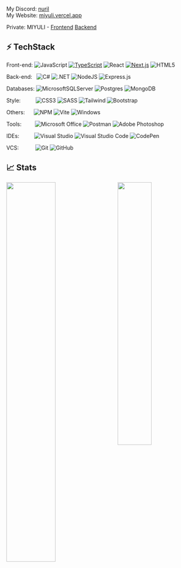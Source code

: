 My Discord: <a href="https://discord.gg/dQJNqcY">nuril</a>  
My Website: <a href="https://miyuli.vercel.app">miyuli.vercel.app</a>

Private: MIYULI - [Frontend](https://github.com/l-Nuril-l/miyuli) [Backend](https://github.com/l-Nuril-l/Miyuli_Backend)

## ⚡ TechStack

Front-end: 
![JavaScript](https://img.shields.io/badge/javascript-%23323330.svg?style=for-the-badge&logo=javascript&logoColor=%23F7DF1E)
[![TypeScript](https://img.shields.io/badge/TypeScript-3178C6?style=for-the-badge&logo=typescript&logoColor=fff)](#)
![React](https://img.shields.io/badge/react-%2320232a.svg?style=for-the-badge&logo=react&logoColor=%2361DAFB)
[![Next.js](https://img.shields.io/badge/Next.js-black?style=for-the-badge&logo=next.js&logoColor=white)](#)
![HTML5](https://img.shields.io/badge/html5-%23E34F26.svg?style=for-the-badge&logo=html5&logoColor=white)

Back-end:  
![C#](https://img.shields.io/badge/C%23-239120?style=for-the-badge&logo=c-sharp&logoColor=white)
![.NET](https://img.shields.io/badge/.NET-5C2D91?style=for-the-badge&logo=.net&logoColor=white)
![NodeJS](https://img.shields.io/badge/node.js-6DA55F?style=for-the-badge&logo=node.js&logoColor=white)
![Express.js](https://img.shields.io/badge/express.js-%23404d59.svg?style=for-the-badge&logo=express&logoColor=%2361DAFB)

Databases: 
![MicrosoftSQLServer](https://img.shields.io/badge/Microsoft_SQL_Server-CC2927?style=for-the-badge&logo=microsoft-sql-server&logoColor=white)
![Postgres](https://img.shields.io/badge/Postgres-%23316192.svg?style=for-the-badge&logo=postgresql&logoColor=white)
![MongoDB](https://img.shields.io/badge/MongoDB-%234ea94b.svg?style=for-the-badge&logo=mongodb&logoColor=white)

Style:         
![CSS3](https://img.shields.io/badge/css3-%231572B6.svg?style=for-the-badge&logo=css3&logoColor=white)
![SASS](https://img.shields.io/badge/Sass-CC6699?style=for-the-badge&logo=sass&logoColor=white)
![Tailwind](https://img.shields.io/badge/Tailwind_CSS-38B2AC?style=for-the-badge&logo=tailwind-css&logoColor=white)
![Bootstrap](https://img.shields.io/badge/bootstrap-%23563D7C.svg?style=for-the-badge&logo=bootstrap&logoColor=white)

Others:     
![NPM](https://img.shields.io/badge/NPM-%23000000.svg?style=for-the-badge&logo=npm&logoColor=white)
![Vite](https://img.shields.io/badge/vite-%23646CFF.svg?style=for-the-badge&logo=vite&logoColor=white)
![Windows](https://img.shields.io/badge/Windows-0078D6?style=for-the-badge&logo=windows&logoColor=white)
 
Tools:        
![Microsoft Office](https://img.shields.io/badge/Microsoft_Office-D83B01?style=for-the-badge&logo=microsoft-office&logoColor=white)
![Postman](https://img.shields.io/badge/Postman-FF6C37?style=for-the-badge&logo=postman&logoColor=white)
![Adobe Photoshop](https://img.shields.io/badge/adobephotoshop-%2331A8FF.svg?style=for-the-badge&logo=adobephotoshop&logoColor=white)

IDEs:         
![Visual Studio](https://img.shields.io/badge/Visual_Studio-5C2D91?style=for-the-badge&logo=visual%20studio&logoColor=white)
![Visual Studio Code](https://img.shields.io/badge/Visual%20Studio%20Code-0078d7.svg?style=for-the-badge&logo=visual-studio-code&logoColor=white)
![CodePen](https://img.shields.io/badge/CodePen-white?style=for-the-badge&logo=codepen&logoColor=black)

VCS:          
![Git](https://img.shields.io/badge/git-%23F05033.svg?style=for-the-badge&logo=git&logoColor=white)
![GitHub](https://img.shields.io/badge/github-%23121011.svg?style=for-the-badge&logo=github&logoColor=white)

## 📈 Stats
<a href="#">
  <img align="left" src="https://github-readme-stats.vercel.app/api?username=l-Nuril-l&show_icons=true&count_private=true&theme=github_dark&bg_color=00000000&border_radius=6px&border_color=30363d" width="50.5%" />
</a>

<a href="#" style="margin-bottom:15px">
  <img align="right" src="https://github-readme-stats.vercel.app/api/top-langs/?username=l-Nuril-l&exclude_repo=unity&count_private=true&theme=github_dark&layout=compact&bg_color=00000000&border_radius=6px&border_color=30363d" width="42%" />
</a>
